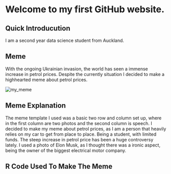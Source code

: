 
# Welcome to my first GitHub website. 

## Quick Introducution 
I am a second year data science student from Auckland. 

## Meme
With the ongoing Ukrainian invasion, the world has seen a immense increase in petrol prices.
Despite the currently situation I decided to make a highhearted meme about petrol prices.


![my_meme](https://user-images.githubusercontent.com/100745215/158946733-4872d0ca-7117-4a43-8925-c6329ef4dafd.png)

## Meme Explanation
The meme template I used was a basic two row and column set up, where in the first column are two photos and the second column is speech. 
I decided to make my meme about petrol prices, as I am a person that heavily relies on my car to get from place to place. 
Being a student, with limited funds. The steep increase in petrol price has been a huge controversy lately.
I used a photo of Elon Musk, as I thought there was a ironic aspect, being the owner of the biggest electrical motor company. 

## R Code Used To Make The Meme





